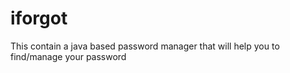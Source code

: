 # iforgot
This contain a java based password manager that will help you to find/manage your password 
